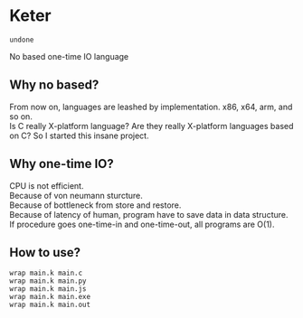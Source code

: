 # Keter
```
undone
```
No based one-time IO language

## Why no based?
From now on, languages are leashed by implementation. x86, x64, arm, and so on.  
Is C really X-platform language? Are they really X-platform languages based on C? So I started this insane project.

## Why one-time IO?
CPU is not efficient.  
Because of von neumann sturcture.  
Because of bottleneck from store and restore.  
Because of latency of human, program have to save data in data structure.  
If procedure goes one-time-in and one-time-out, all programs are O(1).  

## How to use?
```
wrap main.k main.c
wrap main.k main.py
wrap main.k main.js
wrap main.k main.exe
wrap main.k main.out
```
